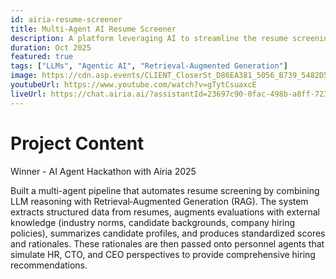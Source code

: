 ```yaml
---
id: airia-resume-screener
title: Multi-Agent AI Resume Screener
description: A platform leveraging AI to streamline the resume screening process for organizations.
duration: Oct 2025
featured: true
tags: ["LLMs", "Agentic AI", "Retrieval-Augmented Generation"]
image: https://cdn.asp.events/CLIENT_CloserSt_D86EA381_5056_B739_5482D50A1A831DDD/sites/techweek-singapore-2025/media/libraries/exhibitors/738a39d1-5623-11f0-95a-06bd0f937899-logo.jpg/fit-in/500x9999/filters:no_upscale()
youtubeUrl: https://www.youtube.com/watch?v=gTytCsuaxcE
liveUrl: https://chat.airia.ai/?assistantId=23697c90-0fac-498b-a8ff-723d6355cf3e
---
```


# Project Content

Winner - AI Agent Hackathon with Airia 2025

Built a multi-agent pipeline that automates resume screening by combining LLM reasoning with Retrieval‑Augmented Generation (RAG). The system extracts structured data from resumes, augments evaluations with external knowledge (industry norms, candidate backgrounds, company hiring policies), summarizes candidate profiles, and produces standardized scores and rationales. These rationales are then passed onto personnel agents that simulate HR, CTO, and CEO perspectives to provide comprehensive hiring recommendations.
